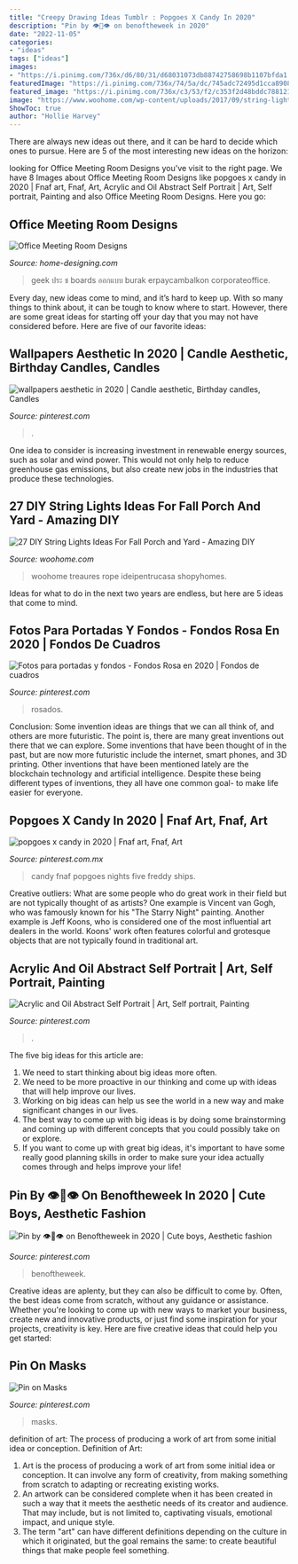 ```yaml
---
title: "Creepy Drawing Ideas Tumblr : Popgoes X Candy In 2020"
description: "Pin by 👁👄👁 on benoftheweek in 2020"
date: "2022-11-05"
categories:
- "ideas"
tags: ["ideas"]
images:
- "https://i.pinimg.com/736x/d6/80/31/d68031073db88742758698b1107bfda1.jpg"
featuredImage: "https://i.pinimg.com/736x/74/5a/dc/745adc72495d1cca8908caace7fc40d5.jpg"
featured_image: "https://i.pinimg.com/736x/c3/53/f2/c353f2d48bddc788121cd0bc81a28c92.jpg"
image: "https://www.woohome.com/wp-content/uploads/2017/09/string-lighting-ideas-for-Fall-yard-and-garden-7.jpg"
ShowToc: true
author: "Hollie Harvey"
---
```



There are always new ideas out there, and it can be hard to decide which ones to pursue. Here are 5 of the most interesting new ideas on the horizon: 

	

		
looking for Office Meeting Room Designs you've visit to the right page. We have 8 Images about Office Meeting Room Designs like popgoes x candy in 2020 | Fnaf art, Fnaf, Art, Acrylic and Oil Abstract Self Portrait | Art, Self portrait, Painting and also Office Meeting Room Designs. Here you go:
		
    
## Office Meeting Room Designs

<img loading=lazy src="http://cdn.home-designing.com/wp-content/uploads/2009/06/meeting-room-design-582x872.jpg" onerror="this.onerror=null;this.src='https://tse3.mm.bing.net/th?id=OIP.ktXk6vl31W_31L0wSTWR0QHaLG&amp;pid=15.1';" alt="Office Meeting Room Designs">

_Source: home-designing.com_

>geek ประ ช boards ออกแบบ burak erpaycambalkon corporateoffice. 

	

Every day, new ideas come to mind, and it’s hard to keep up. With so many things to think about, it can be tough to know where to start. However, there are some great ideas for starting off your day that you may not have considered before. Here are five of our favorite ideas: 

    
## Wallpapers Aesthetic In 2020 | Candle Aesthetic, Birthday Candles, Candles

<img loading=lazy src="https://i.pinimg.com/736x/31/eb/7e/31eb7ecef2374d7eae386c2c102de21b.jpg" onerror="this.onerror=null;this.src='https://tse1.mm.bing.net/th?id=OIP.8A_LH-Q0PsqPqkjYezRLsQHaNL&amp;pid=15.1';" alt="wallpapers aesthetic in 2020 | Candle aesthetic, Birthday candles, Candles">

_Source: pinterest.com_

>. 

	

One idea to consider is increasing investment in renewable energy sources, such as solar and wind power. This would not only help to reduce greenhouse gas emissions, but also create new jobs in the industries that produce these technologies.

    
## 27 DIY String Lights Ideas For Fall Porch And Yard - Amazing DIY

<img loading=lazy src="https://www.woohome.com/wp-content/uploads/2017/09/string-lighting-ideas-for-Fall-yard-and-garden-7.jpg" onerror="this.onerror=null;this.src='https://tse4.mm.bing.net/th?id=OIP.T5G_kdl1xE-TqatAaRezYgHaLD&amp;pid=15.1';" alt="27 DIY String Lights Ideas For Fall Porch and Yard - Amazing DIY">

_Source: woohome.com_

>woohome treaures rope ideipentrucasa shopyhomes. 

	

Ideas for what to do in the next two years are endless, but here are 5 ideas that come to mind. 

    
## Fotos Para Portadas Y Fondos - Fondos Rosa En 2020 | Fondos De Cuadros

<img loading=lazy src="https://i.pinimg.com/736x/d6/80/31/d68031073db88742758698b1107bfda1.jpg" onerror="this.onerror=null;this.src='https://tse2.mm.bing.net/th?id=OIP.EwJKQ14pO9VkEuQ69KuVrQAAAA&amp;pid=15.1';" alt="Fotos para portadas y fondos - Fondos Rosa en 2020 | Fondos de cuadros">

_Source: pinterest.com_

>rosados. 

	

Conclusion: Some invention ideas are things that we can all think of, and others are more futuristic. The point is, there are many great inventions out there that we can explore.
Some inventions that have been thought of in the past, but are now more futuristic include the internet, smart phones, and 3D printing. Other inventions that have been mentioned lately are the blockchain technology and artificial intelligence. Despite these being different types of inventions, they all have one common goal- to make life easier for everyone.

    
## Popgoes X Candy In 2020 | Fnaf Art, Fnaf, Art

<img loading=lazy src="https://i.pinimg.com/736x/74/5a/dc/745adc72495d1cca8908caace7fc40d5.jpg" onerror="this.onerror=null;this.src='https://tse2.mm.bing.net/th?id=OIP.VMPTbliYfvSQ7KgEe88PHAHaNK&amp;pid=15.1';" alt="popgoes x candy in 2020 | Fnaf art, Fnaf, Art">

_Source: pinterest.com.mx_

>candy fnaf popgoes nights five freddy ships. 

	

Creative outliers: What are some people who do great work in their field but are not typically thought of as artists?
One example is Vincent van Gogh, who was famously known for his "The Starry Night" painting. Another example is Jeff Koons, who is considered one of the most influential art dealers in the world. Koons' work often features colorful and grotesque objects that are not typically found in traditional art.

    
## Acrylic And Oil Abstract Self Portrait | Art, Self Portrait, Painting

<img loading=lazy src="https://i.pinimg.com/736x/c3/53/f2/c353f2d48bddc788121cd0bc81a28c92.jpg" onerror="this.onerror=null;this.src='https://tse1.mm.bing.net/th?id=OIP.iNswJ9zAALQnqw3e7vwhGgHaLm&amp;pid=15.1';" alt="Acrylic and Oil Abstract Self Portrait | Art, Self portrait, Painting">

_Source: pinterest.com_

>. 

	

The five big ideas for this article are:
1. We need to start thinking about big ideas more often. 
2. We need to be more proactive in our thinking and come up with ideas that will help improve our lives. 
3. Working on big ideas can help us see the world in a new way and make significant changes in our lives. 
4. The best way to come up with big ideas is by doing some brainstorming and coming up with different concepts that you could possibly take on or explore. 
5. If you want to come up with great big ideas, it's important to have some really good planning skills in order to make sure your idea actually comes through and helps improve your life!

    
## Pin By 👁👄👁 On Benoftheweek In 2020 | Cute Boys, Aesthetic Fashion

<img loading=lazy src="https://i.pinimg.com/736x/ca/20/b4/ca20b478989925d1831084bbe61911d1.jpg" onerror="this.onerror=null;this.src='https://tse1.mm.bing.net/th?id=OIP.iFxOWIfjEFd-s1WytQBMAAHaK8&amp;pid=15.1';" alt="Pin by 👁👄👁 on Benoftheweek in 2020 | Cute boys, Aesthetic fashion">

_Source: pinterest.com_

>benoftheweek. 

	

Creative ideas are aplenty, but they can also be difficult to come by. Often, the best ideas come from scratch, without any guidance or assistance. Whether you're looking to come up with new ways to market your business, create new and innovative products, or just find some inspiration for your projects, creativity is key. Here are five creative ideas that could help you get started: 

    
## Pin On Masks

<img loading=lazy src="https://i.pinimg.com/736x/ec/d3/45/ecd345bb4399c65c630179057cc19649.jpg" onerror="this.onerror=null;this.src='https://tse4.mm.bing.net/th?id=OIP.uK_mytExu2ZcD8hYXw5F8gAAAA&amp;pid=15.1';" alt="Pin on Masks">

_Source: pinterest.com_

>masks. 

	

definition of art: The process of producing a work of art from some initial idea or conception.
Definition of Art:
1. Art is the process of producing a work of art from some initial idea or conception. It can involve any form of creativity, from making something from scratch to adapting or recreating existing works.
2. An artwork can be considered complete when it has been created in such a way that it meets the aesthetic needs of its creator and audience. That may include, but is not limited to, captivating visuals, emotional impact, and unique style.
3. The term "art" can have different definitions depending on the culture in which it originated, but the goal remains the same: to create beautiful things that make people feel something.

